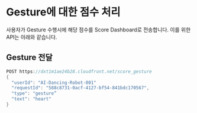 # Gesture에 대한 점수 처리

사용자가 Gesture 수행시에 해당 점수를 Score Dashboard로 전송합니다. 이를 위한 API는 아래와 같습니다.

## Gesture 전달

```java
POST https://dxt1m1ae24b28.cloudfront.net/score_gesture
{
  "userId": "AI-Dancing-Robot-001"
  "requestId": "588c8731-0acf-4127-bf54-841bdc170567",
  "type": "gesture”
  "text": "heart"
}
```
